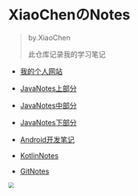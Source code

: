 # XiaoChenのNotes

> by.XiaoChen
>
> 此仓库记录我的学习笔记

- [我的个人网站](https://www.cgz233.cn)

- [JavaNotes上部分](notes/JavaNotes上部分.md)

- [JavaNotes中部分](notes/JavaNotes中部分.md)

- [JavaNotes下部分](notes/JavaNotes下部分.md)

- [Android开发笔记](notes/AndroidNotes.md)

- [KotlinNotes](notes/KotlinNotes.md)

- [GitNotes](notes/GitNotes.md)

<img src="pic/公众号.bmp/" style="zoom: 67%;" />
